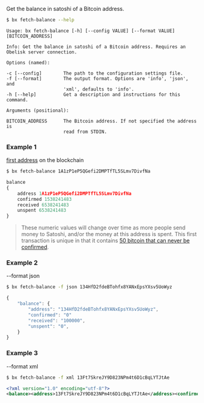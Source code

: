 Get the balance in satoshi of a Bitcoin address.
```sh
$ bx fetch-balance --help
```
```
Usage: bx fetch-balance [-h] [--config VALUE] [--format VALUE]           
[BITCOIN_ADDRESS]                                                        

Info: Get the balance in satoshi of a Bitcoin address. Requires an       
Obelisk server connection.                                               

Options (named):

-c [--config]        The path to the configuration settings file.        
-f [--format]        The output format. Options are 'info', 'json', and  
                     'xml', defaults to 'info'.                          
-h [--help]          Get a description and instructions for this command.

Arguments (positional):

BITCOIN_ADDRESS      The Bitcoin address. If not specified the address is
                     read from STDIN.
```
### Example 1
[first address](https://blockchain.info/address/1A1zP1eP5QGefi2DMPTfTL5SLmv7DivfNa) on the blockchain
```sh
$ bx fetch-balance 1A1zP1eP5QGefi2DMPTfTL5SLmv7DivfNa
```
```js
balance
{
    address 1A1zP1eP5QGefi2DMPTfTL5SLmv7DivfNa
    confirmed 1538241483
    received 6538241483
    unspent 6538241483
}
```

> These numeric values will change over time as more people send money to Satoshi, and/or the money at this address is spent. This first transaction is unique in that it contains [50 bitcoin that can never be confirmed](https://en.bitcoin.it/wiki/Genesis_block).

### Example 2
--format json
```sh
$ bx fetch-balance -f json 134HfD2fdeBTohfx8YANxEpsYXsv5UoWyz
```
```js
{
    "balance": {
        "address": "134HfD2fdeBTohfx8YANxEpsYXsv5UoWyz",
        "confirmed": "0"
        "received": "100000",
        "unspent": "0",
    }
}
```
### Example 3
--format xml
```sh
$ bx fetch-balance -f xml 13Ft7SkreJY9D823NPm4t6D1cBqLYTJtAe
```
```xml
<?xml version="1.0" encoding="utf-8"?>
<balance><address>13Ft7SkreJY9D823NPm4t6D1cBqLYTJtAe</address><confirmed>90000</confirmed><received>90000</received><unspent>90000</unspent></balance>
```